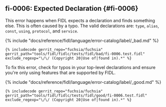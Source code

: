 ## fi-0006: Expected Declaration {#fi-0006}

This error happens when FIDL expects a declaration and finds something else.
This is often caused by a typo. The valid declarations are: `type`, `alias`,
`const`, `using`, `protocol`, and `service`.

{% include "docs/reference/fidl/language/error-catalog/label/_bad.md" %}

```fidl
{% includecode gerrit_repo="fuchsia/fuchsia" gerrit_path="tools/fidl/fidlc/tests/fidl/bad/fi-0006.test.fidl" exclude_regexp="\/\/ (Copyright 20|Use of|found in).*" %}
```

To fix this error, check for typos in your top-level declarations and ensure
you're only using features that are supported by FIDL.

{% include "docs/reference/fidl/language/error-catalog/label/_good.md" %}

```fidl
{% includecode gerrit_repo="fuchsia/fuchsia" gerrit_path="tools/fidl/fidlc/tests/fidl/good/fi-0006.test.fidl" exclude_regexp="\/\/ (Copyright 20|Use of|found in).*" %}
```
